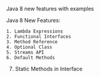 Java 8 new features with examples

Java 8 New Features:

	1. Lambda Expressions
	2. Functional Interfaces
	3. Method Reference
	4. Optional Class
	5. Streams API
	6. Default Methods
  7. Static Methods in Interface
